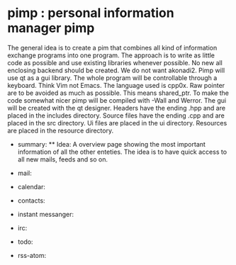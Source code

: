 # pimp : personal information manager pimp
The general idea is to create a pim that combines all kind of information
exchange programs into one program. The approach is to write as little code as
possible and use existing libraries whenever possible. No new all enclosing
backend should be created. We do not want akonadi2. Pimp will use qt as a gui
library. The whole program will be controllable through a keyboard. Think Vim
not Emacs. The language used is cpp0x. Raw pointer are to be avoided as much
as possible. This means shared\_ptr. To make the code somewhat nicer pimp will
be compiled with -Wall and Werror. The gui will be created with the qt
designer. Headers have the ending .hpp and are placed in the includes
directory. Source files have the ending .cpp and are placed in the src
directory. Ui files are placed in the ui directory. Resources are placed in
the resource directory.

* summary: 
** Idea: A overview page showing the most important information of all the
other enteties. The idea is to have quick access to all new mails, feeds and
so on. 

* mail:
* calendar:
* contacts:
* instant messanger:
* irc:
* todo:
* rss-atom:
